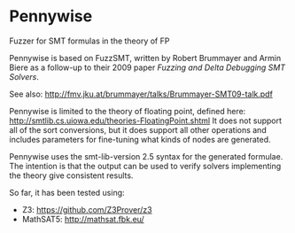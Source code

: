 # Pennywise
Fuzzer for SMT formulas in the theory of FP

Pennywise is based on FuzzSMT, written by Robert Brummayer and Armin Biere as a follow-up to their 2009 paper 
*Fuzzing and Delta Debugging SMT Solvers*.

See also: http://fmv.jku.at/brummayer/talks/Brummayer-SMT09-talk.pdf

Pennywise is limited to the theory of floating point, defined here: http://smtlib.cs.uiowa.edu/theories-FloatingPoint.shtml
It does not support all of the sort conversions, but it does support all other operations and includes parameters for fine-tuning what kinds of nodes are generated.

Pennywise uses the smt-lib-version 2.5 syntax for the generated formulae. 
The intention is that the output can be used to verify solvers implementing the theory give consistent results.

So far, it has been tested using:
* Z3: https://github.com/Z3Prover/z3
* MathSAT5: http://mathsat.fbk.eu/
